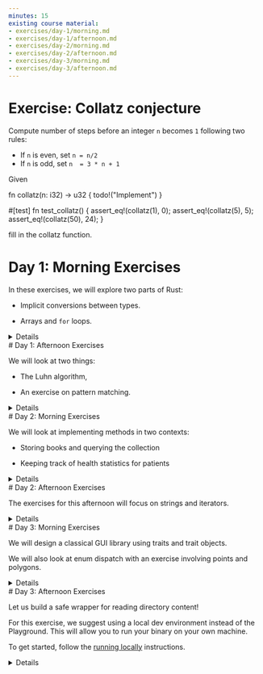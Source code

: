 ```yaml
---
minutes: 15
existing course material:
- exercises/day-1/morning.md
- exercises/day-1/afternoon.md
- exercises/day-2/morning.md
- exercises/day-2/afternoon.md
- exercises/day-3/morning.md
- exercises/day-3/afternoon.md
---
```


# Exercise: Collatz conjecture


Compute number of steps before an integer `n` becomes `1` following two rules:

- If `n` is even, set `n = n/2`
- If `n` is odd, set `n  = 3 * n + 1`

Given

fn collatz(n: i32) -> u32 {
  todo!("Implement")
}

#[test]
fn test_collatz() {
  assert_eq!(collatz(1), 0);
  assert_eq!(collatz(5), 5);
  assert_eq!(collatz(50), 24);
}

fill in the collatz function.

# Day 1: Morning Exercises

In these exercises, we will explore two parts of Rust:

* Implicit conversions between types.

* Arrays and `for` loops.

<details>

A few things to consider while solving the exercises:

* Use a local Rust installation, if possible. This way you can get
  auto-completion in your editor. See the page about [Using Cargo] for details
  on installing Rust.

* Alternatively, use the Rust Playground.

The code snippets are not editable on purpose: the inline code snippets lose
their state if you navigate away from the page.

After looking at the exercises, you can look at the [solutions] provided.

[solutions]: solutions-morning.md

[Using Cargo]: ../../cargo.md

</details>
# Day 1: Afternoon Exercises

We will look at two things:

* The Luhn algorithm,

* An exercise on pattern matching.

<details>

After looking at the exercises, you can look at the [solutions] provided.

[solutions]: solutions-afternoon.md

</details>
# Day 2: Morning Exercises

We will look at implementing methods in two contexts:

* Storing books and querying the collection

* Keeping track of health statistics for patients

<details>

After looking at the exercises, you can look at the [solutions] provided.

[solutions]: solutions-morning.md

</details>
# Day 2: Afternoon Exercises

The exercises for this afternoon will focus on strings and iterators.

<details>

After looking at the exercises, you can look at the [solutions] provided.

[solutions]: solutions-afternoon.md

</details>
# Day 3: Morning Exercises

We will design a classical GUI library using traits and trait objects.

We will also look at enum dispatch with an exercise involving points and polygons.

<details>

After looking at the exercises, you can look at the [solutions] provided.

[solutions]: solutions-morning.md

</details>
# Day 3: Afternoon Exercises

Let us build a safe wrapper for reading directory content!

For this exercise, we suggest using a local dev environment instead
of the Playground. This will allow you to run your binary on your own machine.

To get started, follow the [running locally] instructions.

[running locally]: ../../cargo/running-locally.md

<details>

After looking at the exercise, you can look at the [solution] provided.

[solution]: solutions-afternoon.md

</details>
